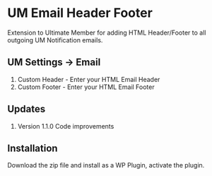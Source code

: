 # UM Email Header Footer
Extension to Ultimate Member for adding HTML Header/Footer to all outgoing UM Notification emails.

## UM Settings -> Email
1. Custom Header - Enter your HTML Email Header
2. Custom Footer - Enter your HTML Email Footer

## Updates
1. Version 1.1.0 Code improvements

## Installation
Download the zip file and install as a WP Plugin, activate the plugin.

